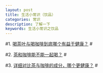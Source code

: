 ```yaml
---
layout: post
title: 生活小常识（饮品）
categories: 常识
description: 了解一下
keywords: 生活小常识之饮品
---
```

#1. [喝茶叶与喝咖啡到底哪个有益于健康？](https://www.zhihu.com/question/26393943) #

#2. [茶和咖啡能不能一起喝？](http://www.puercn.com/czs/cycs/83627.html) #

#3. [详细对比茶与咖啡的成分，哪个更健康？](https://www.zhihu.com/question/24416660) #
